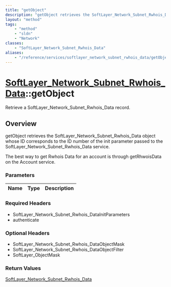 ```yaml
---
title: "getObject"
description: "getObject retrieves the SoftLayer_Network_Subnet_Rwhois_Data object whose ID corresponds to the ID number of the init pa... "
layout: "method"
tags:
    - "method"
    - "sldn"
    - "Network"
classes:
    - "SoftLayer_Network_Subnet_Rwhois_Data"
aliases:
    - "/reference/services/softlayer_network_subnet_rwhois_data/getObject"
---
```

# [SoftLayer_Network_Subnet_Rwhois_Data](/reference/services/SoftLayer_Network_Subnet_Rwhois_Data)::getObject

Retrieve a SoftLayer_Network_Subnet_Rwhois_Data record.


## Overview 
getObject retrieves the SoftLayer_Network_Subnet_Rwhois_Data object whose ID corresponds to the ID number of the init parameter passed to the SoftLayer_Network_Subnet_Rwhois_Data service. 

The best way to get Rwhois Data for an account is through getRhwoisData on the Account service. 

### Parameters 
|Name | Type | Description |
| --- | --- | --- |


### Required Headers
* SoftLayer_Network_Subnet_Rwhois_DataInitParameters
* authenticate

### Optional Headers
* SoftLayer_Network_Subnet_Rwhois_DataObjectMask
* SoftLayer_Network_Subnet_Rwhois_DataObjectFilter
* SoftLayer_ObjectMask

### Return Values
<a href='/reference/datatypes/SoftLayer_Network_Subnet_Rwhois_Data'>SoftLayer_Network_Subnet_Rwhois_Data </a>

